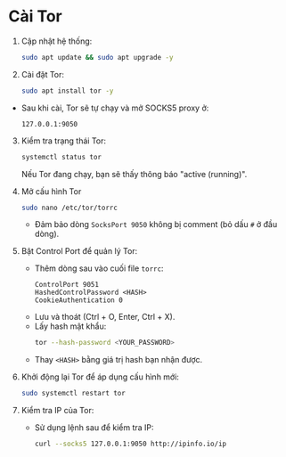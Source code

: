 # Cài Tor

1. Cập nhật hệ thống:
   ```bash
   sudo apt update && sudo apt upgrade -y
   ```
2. Cài đặt Tor:
   ```bash
   sudo apt install tor -y
   ```

- Sau khi cài, Tor sẽ tự chạy và mở SOCKS5 proxy ở:
  ```
  127.0.0.1:9050
  ```

3. Kiểm tra trạng thái Tor:

   ```bash
   systemctl status tor
   ```

   Nếu Tor đang chạy, bạn sẽ thấy thông báo "active (running)".

4. Mở cấu hình Tor
   ```bash
   sudo nano /etc/tor/torrc
   ```
   - Đảm bảo dòng `SocksPort 9050` không bị comment (bỏ dấu `#` ở đầu dòng).
5. Bật Control Port để quản lý Tor:
   - Thêm dòng sau vào cuối file `torrc`:
     ```
     ControlPort 9051
     HashedControlPassword <HASH>
     CookieAuthentication 0
     ```
   - Lưu và thoát (Ctrl + O, Enter, Ctrl + X).
   - Lấy hash mật khẩu:
     ```bash
     tor --hash-password <YOUR_PASSWORD>
     ```
   - Thay `<HASH>` bằng giá trị hash bạn nhận được.
6. Khởi động lại Tor để áp dụng cấu hình mới:
   ```bash
   sudo systemctl restart tor
   ```
7. Kiểm tra IP của Tor:
   - Sử dụng lệnh sau để kiểm tra IP:
     ```bash
     curl --socks5 127.0.0.1:9050 http://ipinfo.io/ip
     ```

